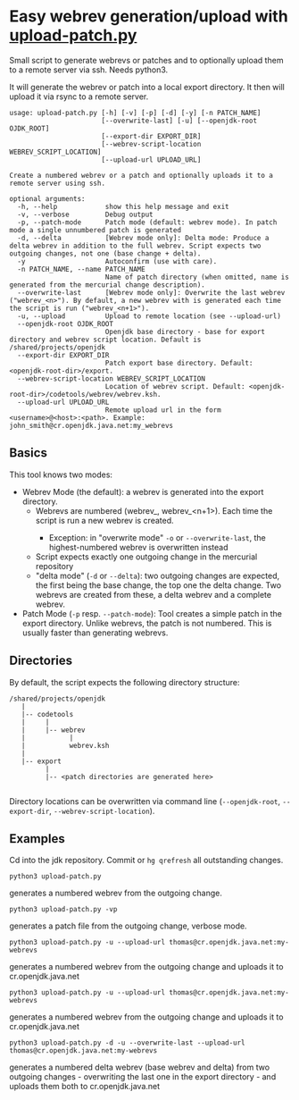 # Easy webrev generation/upload with [upload-patch.py](upload-patch.py)

Small script to generate webrevs or patches and to optionally upload them to a remote server via ssh. Needs python3.

It will generate the webrev or patch into a local export directory. It then will upload it via rsync to a remote
server.

```
usage: upload-patch.py [-h] [-v] [-p] [-d] [-y] [-n PATCH_NAME]
                       [--overwrite-last] [-u] [--openjdk-root OJDK_ROOT]
                       [--export-dir EXPORT_DIR]
                       [--webrev-script-location WEBREV_SCRIPT_LOCATION]
                       [--upload-url UPLOAD_URL]

Create a numbered webrev or a patch and optionally uploads it to a remote server using ssh.

optional arguments:
  -h, --help            show this help message and exit
  -v, --verbose         Debug output
  -p, --patch-mode      Patch mode (default: webrev mode). In patch mode a single unnumbered patch is generated
  -d, --delta           [Webrev mode only]: Delta mode: Produce a delta webrev in addition to the full webrev. Script expects two outgoing changes, not one (base change + delta).
  -y                    Autoconfirm (use with care).
  -n PATCH_NAME, --name PATCH_NAME
                        Name of patch directory (when omitted, name is generated from the mercurial change description).
  --overwrite-last      [Webrev mode only]: Overwrite the last webrev ("webrev_<n>"). By default, a new webrev with is generated each time the script is run ("webrev_<n+1>").
  -u, --upload          Upload to remote location (see --upload-url)
  --openjdk-root OJDK_ROOT
                        Openjdk base directory - base for export directory and webrev script location. Default is /shared/projects/openjdk
  --export-dir EXPORT_DIR
                        Patch export base directory. Default: <openjdk-root-dir>/export.
  --webrev-script-location WEBREV_SCRIPT_LOCATION
                        Location of webrev script. Default: <openjdk-root-dir>/codetools/webrev/webrev.ksh.
  --upload-url UPLOAD_URL
                        Remote upload url in the form <username>@<host>:<path>. Example: john_smith@cr.openjdk.java.net:my_webrevs
```

## Basics

This tool knows two modes:
- Webrev Mode (the default): a webrev is generated into the export directory.
    - Webrevs are numbered (webrev_<n>, webrev_<n+1>). Each time the script is run a new webrev is created.
        - Exception: in "overwrite mode" `-o` or `--overwrite-last`, the highest-numbered webrev is overwritten instead 
    - Script expects exactly one outgoing change in the mercurial repository
    - "delta mode" (`-d` or `--delta`): two outgoing changes are expected, the first being the base change, the top
     one the delta change. Two webrevs are created from these, a delta webrev and a complete webrev.
- Patch Mode (`-p` resp. `--patch-mode`): Tool creates a simple patch in the export directory. Unlike webrevs, the patch is not numbered. This is usually faster than generating webrevs.

## Directories

By default, the script expects the following directory structure:


```
/shared/projects/openjdk
   |
   |-- codetools
   |     |
   |     |-- webrev
   |           |
   |           webrev.ksh
   |
   |-- export
         |
         |-- <patch directories are generated here>
          
```

Directory locations can be overwritten via command line (`--openjdk-root`, `--export-dir`, `--webrev-script-location`). 

## Examples


Cd into the jdk repository. Commit or `hg qrefresh` all outstanding changes.


```
python3 upload-patch.py
```

  generates a numbered webrev from the outgoing change.

```
python3 upload-patch.py -vp
```

  generates a patch file from the outgoing change, verbose mode.

```
python3 upload-patch.py -u --upload-url thomas@cr.openjdk.java.net:my-webrevs
```

  generates a numbered webrev from the outgoing change and uploads it to cr.openjdk.java.net

```
python3 upload-patch.py -u --upload-url thomas@cr.openjdk.java.net:my-webrevs
```

  generates a numbered webrev from the outgoing change and uploads it to cr.openjdk.java.net

```
python3 upload-patch.py -d -u --overwrite-last --upload-url thomas@cr.openjdk.java.net:my-webrevs
```

  generates a numbered delta webrev (base webrev and delta) from two outgoing changes - overwriting the last one
  in the export directory - and uploads them both to cr.openjdk.java.net


